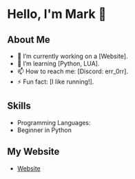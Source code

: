 # Hello, I'm Mark 👋

## About Me
- 🔭 I’m currently working on a [Website].
- 🌱 I’m learning [Python, LUA].
- 📫 How to reach me: [Discord: err_0rr].
- ⚡ Fun fact: [I like running!].

## Skills
- Programming Languages:
- Beginner in Python

## My Website
- [Website](https://minka69.github.io/)
